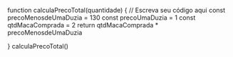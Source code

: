 function calculaPrecoTotal(quantidade) {
  // Escreva seu código aqui
  const precoMenosdeUmaDuzia = 130
  const precoUmaDuzia = 1
  const qtdMacaComprada = 2
  return qtdMacaComprada * precoMenosdeUmaDuzia
  
}
calculaPrecoTotal()


  